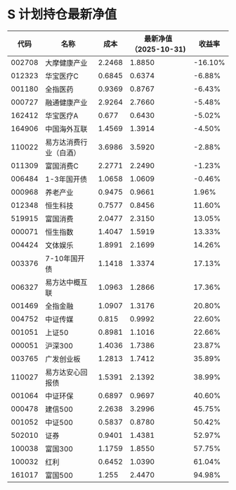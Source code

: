 # S 计划持仓最新净值
| 代码 | 名称 | 成本 | 最新净值（2025-10-31) | 收益率 |
| --- | --- | --- | --- | --- |
| 002708 | 大摩健康产业 | 2.2468 | 1.8850 | -16.10% |
| 012323 | 华宝医疗C | 0.6845 | 0.6374 | -6.88% |
| 001180 | 全指医药 | 0.9369 | 0.8767 | -6.43% |
| 000727 | 融通健康产业 | 2.9264 | 2.7660 | -5.48% |
| 162412 | 华宝医疗A | 0.677 | 0.6430 | -5.02% |
| 164906 | 中国海外互联 | 1.4569 | 1.3914 | -4.50% |
| 110022 | 易方达消费行业（白酒） | 3.6986 | 3.5920 | -2.88% |
| 011309 | 富国消费C | 2.2771 | 2.2490 | -1.23% |
| 006484 | 1-3年国开债 | 1.0658 | 1.0609 | -0.46% |
| 000968 | 养老产业 | 0.9475 | 0.9661 | 1.96% |
| 012348 | 恒生科技 | 0.7577 | 0.8456 | 11.60% |
| 519915 | 富国消费 | 2.0477 | 2.3150 | 13.05% |
| 000071 | 恒生指数 | 1.4047 | 1.5919 | 13.33% |
| 004424 | 文体娱乐 | 1.8991 | 2.1699 | 14.26% |
| 003376 | 7-10年国开债 | 1.1418 | 1.3374 | 17.13% |
| 006327 | 易方达中概互联 | 1.0963 | 1.2866 | 17.36% |
| 001469 | 全指金融 | 1.0907 | 1.3176 | 20.80% |
| 004752 | 中证传媒 | 0.815 | 0.9992 | 22.60% |
| 001051 | 上证50 | 0.8981 | 1.1016 | 22.66% |
| 000051 | 沪深300 | 1.4036 | 1.7386 | 23.87% |
| 003765 | 广发创业板 | 1.2813 | 1.7412 | 35.89% |
| 110027 | 易方达安心回报债 | 1.5391 | 2.1392 | 38.99% |
| 001064 | 中证环保 | 0.6897 | 0.9697 | 40.60% |
| 000478 | 建信500 | 2.2638 | 3.2996 | 45.75% |
| 001052 | 中证500 | 0.5837 | 0.8780 | 50.42% |
| 502010 | 证券 | 0.9401 | 1.4381 | 52.97% |
| 100038 | 富国300 | 1.1759 | 1.8550 | 57.75% |
| 100032 | 红利 | 0.6452 | 1.0390 | 61.04% |
| 161017 | 富国500 | 1.255 | 2.4470 | 94.98% |
